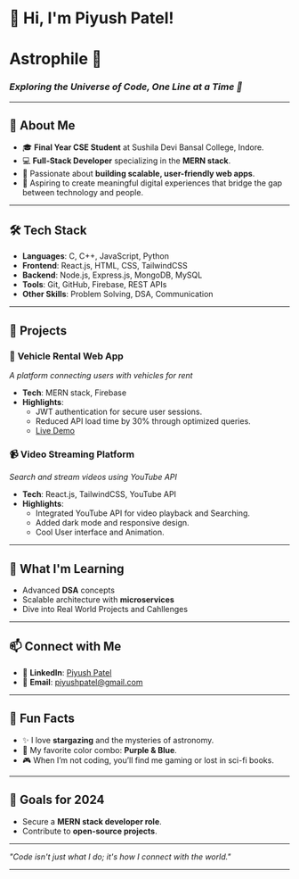 
# 👋 **Hi, I'm Piyush Patel!**  
# **Astrophile 🌠**
### *Exploring the Universe of Code, One Line at a Time 🚀*

---

## 🌌 **About Me**
- 🎓 **Final Year CSE Student** at Sushila Devi Bansal College, Indore.  
- 💻 **Full-Stack Developer** specializing in the **MERN stack**.  
- 🌟 Passionate about **building scalable, user-friendly web apps**.  
- 🌠 Aspiring to create meaningful digital experiences that bridge the gap between technology and people.  

---

## 🛠️ **Tech Stack**
- **Languages**: C, C++, JavaScript, Python  
- **Frontend**: React.js, HTML, CSS, TailwindCSS  
- **Backend**: Node.js, Express.js, MongoDB, MySQL
- **Tools**: Git, GitHub, Firebase, REST APIs  
- **Other Skills**: Problem Solving, DSA, Communication 

---

## 📂 **Projects**
### 🚗 **Vehicle Rental Web App**  
*A platform connecting users with vehicles for rent*  
- **Tech**: MERN stack, Firebase  
- **Highlights**:  
  - JWT authentication for secure user sessions.  
  - Reduced API load time by 30% through optimized queries.  
  - [Live Demo](https://renify.vercel.app)  

### 📹 **Video Streaming Platform**  
*Search and stream videos using YouTube API*  
- **Tech**: React.js, TailwindCSS, YouTube API
- **Highlights**:  
  - Integrated YouTube API for video playback and Searching.  
  - Added dark mode and responsive design.
  - Cool User interface and Animation.

---

## 🌱 **What I'm Learning**
- Advanced **DSA** concepts  
- Scalable architecture with **microservices**
- Dive into Real World Projects and Cahllenges

---

## 📫 **Connect with Me**
- 💼 **LinkedIn**: [Piyush Patel](https://www.linkedin.com/in/piyush-patel-b87543274/)  
- 📧 **Email**: piyushpatel@gmail.com

---

## 🌟 **Fun Facts**
- ✨ I love **stargazing** and the mysteries of astronomy.  
- 🎨 My favorite color combo: **Purple & Blue**.  
- 🎮 When I’m not coding, you’ll find me gaming or lost in sci-fi books.  

---

## 🔭 **Goals for 2024**
- Secure a **MERN stack developer role**.  
- Contribute to **open-source projects**.  

---

*"Code isn't just what I do; it's how I connect with the world."*  

---
